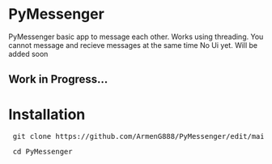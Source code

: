 # PyMessenger
PyMessenger basic app to message each other.
Works using threading. You cannot message and recieve messages at the same time 
No Ui yet. Will be added soon
<h2> Work in Progress... </h2>

<h1> Installation </h1>

<pre> git clone https://github.com/ArmenG888/PyMessenger/edit/main/README.md </pre>
<pre> cd PyMessenger </pre>
